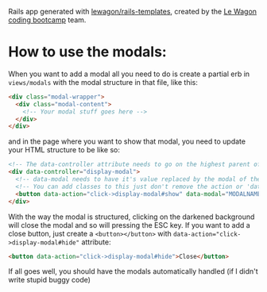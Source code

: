 Rails app generated with [lewagon/rails-templates](https://github.com/lewagon/rails-templates), created by the [Le Wagon coding bootcamp](https://www.lewagon.com) team.

# How to use the modals:

When you want to add a modal all you need to do is create a partial erb in `views/modals` with the modal structure in that file, like this:
```html
<div class="modal-wrapper">
  <div class="modal-content">
    <!-- Your modal stuff goes here -->
  </div>
</div>
```
and in the page where you want to show that modal, you need to update your HTML structure to be like so:
```html
<!-- The data-controller attribute needs to go on the highest parent of the page -->
<div data-controller="display-modal">
  <!-- data-modal needs to have it's value replaced by the modal of the same name as you created the partial, if you created a partial with spaces in the name (_edit_game.html.erb) you exclude the first underscore and keep the rest (data-modal="edit_game") -->
  <!-- You can add classes to this just don't remove the action or 'data-modal' -->
  <button data-action="click->display-modal#show" data-modal="MODALNAME">BUTTON-TEXT</button>
</div>
```
With the way the modal is structured, clicking on the darkened background will close the modal and so will pressing the ESC key. If you want to add a close button, just create a `<button></button>` with `data-action="click->display-modal#hide"` attribute:

```html
<button data-action="click->display-modal#hide">Close</button>
```

If all goes well, you should have the modals automatically handled (if I didn't write stupid buggy code)
